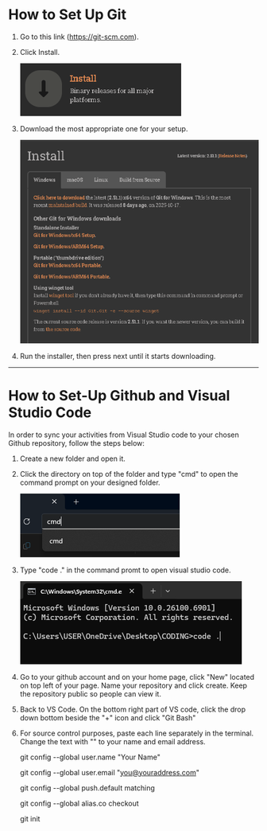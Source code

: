 # How to Set Up Git

1. Go to this link (https://git-scm.com).
2. Click Install.

    ![](pictures/click%20install.png)

3. Download the most appropriate one for your setup.

    ![](pictures/Installer.png)

4. Run the installer, then press next until it starts downloading.

---

# How to Set-Up Github and Visual Studio Code

In order to sync your activities from Visual Studio code to your chosen Github repository, follow the steps below:

1. Create a new folder and open it.
2. Click the directory on top of the folder and type "cmd" to open the command prompt on your designed folder.

    ![](pictures/cmd.png)

3. Type "code ." in the command promt to open visual studio code.

    ![](pictures/command%20prompt.png)

4. Go to your github account and on your home page, click "New" located on top left of your page. Name your repository and click create. Keep the repository public so people can view it.
5. Back to VS Code. On the bottom right part of VS code, click the drop down bottom beside the "+" icon and click "Git Bash"
6. For source control purposes, paste each line separately in the terminal. Change the text with "" to your name and email address.

    git config --global user.name "Your Name"

    git config --global user.email "you@youraddress.com"

    git config --global push.default matching

    git config --global alias.co checkout

    git init